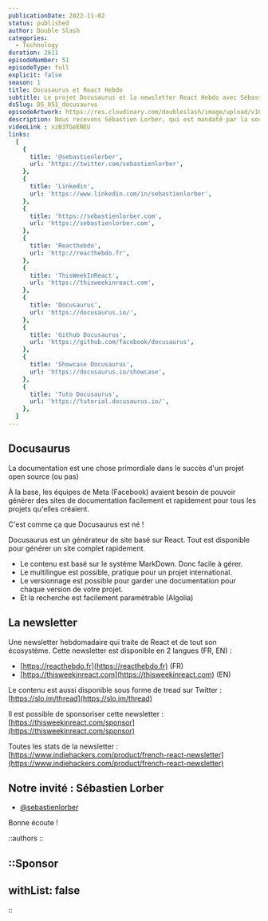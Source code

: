 ```yaml
---
publicationDate: 2022-11-02
status: published
author: Double Slash
categories:
  - Technology
duration: 2611
episodeNumber: 51
episodeType: full
explicit: false
season: 1
title: Docusaurus et React Hebdo
subtitle: Le projet Docusaurus et la newsletter React Hebdo avec Sébastien Lorber
dsSlug: DS_051_docusaurus
episodeArtwork: https://res.cloudinary.com/doubleslash/image/upload/v1667301483/episode/51_EpArtwork_ndarop.png
description: Nous recevons Sébastien Lorber, qui est mandaté par la société Meta (FaceBook) sur le projet docusaurus. Sébastien gère aussi une newsletter hebdomadaire sur React et son écosystème.
videoLink : xzB3TGeENEU
links:
  [
    {
      title: '@sebastienlorber',
      url: 'https://twitter.com/sebastienlorber',
    },
    {
      title: 'Linkedin',
      url: 'https://www.linkedin.com/in/sebastienlorber',
    },
    {
      title: 'https://sebastienlorber.com',
      url: 'https://sebastienlorber.com',
    },
    {
      title: 'Reacthebdo',
      url: 'http://reacthebdo.fr',
    },
    {
      title: 'ThisWeekInReact',
      url: 'https://thisweekinreact.com',
    },
    {
      title: 'Docusaurus',
      url: 'https://docusaurus.io/',
    },
    {
      title: 'Github Docusaurus',
      url: 'https://github.com/facebook/docusaurus',
    },
    {
      title: 'Showcase Docusaurus',
      url: 'https://docusaurus.io/showcase',
    },
    {
      title: 'Tuto Docusaurus',
      url: 'https://tutorial.docusaurus.io/',
    },
  ]
---
```

## Docusaurus

La documentation est une chose primordiale dans le succès d'un projet open source (ou pas)

À la base, les équipes de Meta (Facebook) avaient besoin de pouvoir générer des sites de documentation facilement et rapidement pour tous les projets qu'elles créaient.

C'est comme ça que Docusaurus est né !

Docusaurus est un générateur de site basé sur React. Tout est disponible pour générer un site complet rapidement.

- Le contenu est basé sur le système MarkDown. Donc facile à gérer.
- Le multilingue est possible, pratique pour un projet international.
- Le versionnage est possible pour garder une documentation pour chaque version de votre projet.
- Et la recherche est facilement paramétrable (Algolia)



## La newsletter

Une newsletter hebdomadaire qui traite de React et de tout son écosystème.
Cette newsletter est disponible en 2 langues (FR, EN) :

- [https://reacthebdo.fr](https://reacthebdo.fr) (FR)
- [https://thisweekinreact.com](https://thisweekinreact.com) (EN)

Le contenu est aussi disponible sous forme de tread sur Twitter : [https://slo.im/thread](https://slo.im/thread)

Il est possible de sponsoriser cette newsletter : [https://thisweekinreact.com/sponsor](https://thisweekinreact.com/sponsor)

Toutes les stats de la newsletter : [https://www.indiehackers.com/product/french-react-newsletter](https://www.indiehackers.com/product/french-react-newsletter)

## Notre invité : Sébastien Lorber

- [@sebastienlorber](https://twitter.com/sebastienlorber)

Bonne écoute !

::authors
::

::Sponsor
---
withList: false
---
::
